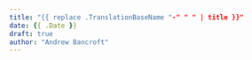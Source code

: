```yaml
---
title: "{{ replace .TranslationBaseName "-" " " | title }}"
date: {{ .Date }}
draft: true
author: "Andrew Bancroft"
---
```


